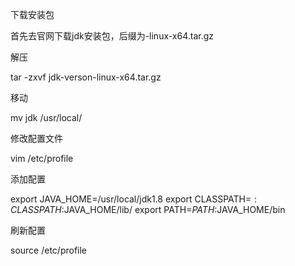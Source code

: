 下载安装包

首先去官网下载jdk安装包，后缀为-linux-x64.tar.gz

解压

tar -zxvf jdk-verson-linux-x64.tar.gz

移动

mv jdk /usr/local/

修改配置文件

vim /etc/profile

添加配置

export JAVA_HOME=/usr/local/jdk1.8 export CLASSPATH=$:CLASSPATH:$JAVA_HOME/lib/ export PATH=$PATH:$JAVA_HOME/bin

刷新配置

source /etc/profile